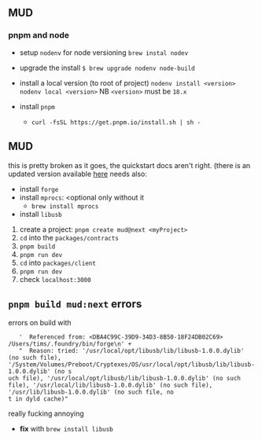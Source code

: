 
## MUD 

### pnpm and node
* setup `nodenv` for node versioning `brew instal nodev`
* upgrade the install
		`$ brew upgrade nodenv node-build`
* install a local version (to root of project)
  `nodenv install <version>`
  `nodenv local <version>`
  NB `<version>` must be `18.x`

* install `pnpm`   
	* `curl -fsSL https://get.pnpm.io/install.sh | sh -`

## MUD

this is pretty broken as it goes, the quickstart docs aren't right. (there is an updated version available [here](https://mud-docs-4u4f02n5n-latticexyz.vercel.app/templates/typescript/getting-started)
needs also:
* install `forge`
* install `mprocs`: <optional only without it 
	* `brew install mprocs`
* install `libusb`

1. create a project:
	`pnpm create mud@next <myProject>`
2. `cd` into the `packages/contracts`
3. `pnpm build`
4. `pnpm run dev`
5. `cd` into `packages/client`
6. `pnpm run dev`
7. check `localhost:3000`




## `pnpm build mud:next` errors

errors on build with

 ```stderr: 'dyld[6735]: Library not loaded: /usr/local/opt/libusb/lib/libusb-1.0.0.dylib\n' +
    '  Referenced from: <DBA4C99C-39D9-34D3-8B50-18F24DB02C69> /Users/tims/.foundry/bin/forge\n' +
    "  Reason: tried: '/usr/local/opt/libusb/lib/libusb-1.0.0.dylib' (no such file), '/System/Volumes/Preboot/Cryptexes/OS/usr/local/opt/libusb/lib/libusb-1.0.0.dylib' (no s
uch file), '/usr/local/opt/libusb/lib/libusb-1.0.0.dylib' (no such file), '/usr/local/lib/libusb-1.0.0.dylib' (no such file), '/usr/lib/libusb-1.0.0.dylib' (no such file, no
t in dyld cache)"
```

really fucking annoying

* __fix__  with `brew install libusb`
<!--stackedit_data:
eyJoaXN0b3J5IjpbLTIzMjY0NDg2MSwyMDMzNjczNDc4LC0xMT
gyOTY3ODA4LC00OTgyODAyMTMsLTIwMjMzMDk3MzRdfQ==
-->
